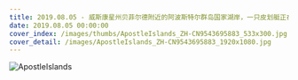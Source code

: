 ```yaml
---
title: 2019.08.05 - 威斯康星州贝菲尔德附近的阿波斯特尔群岛国家湖岸，一只皮划艇正在探索砂岩海蚀洞 (© Chuck Haney/Danita Delimont)
date: 2019.08.05 00:00:00
cover_index: /images/thumbs/ApostleIslands_ZH-CN9543695883_533x300.jpg
cover_detail: /images/ApostleIslands_ZH-CN9543695883_1920x1080.jpg
---
```


![ApostleIslands](/images/ApostleIslands_ZH-CN9543695883_1920x1080.jpg)
